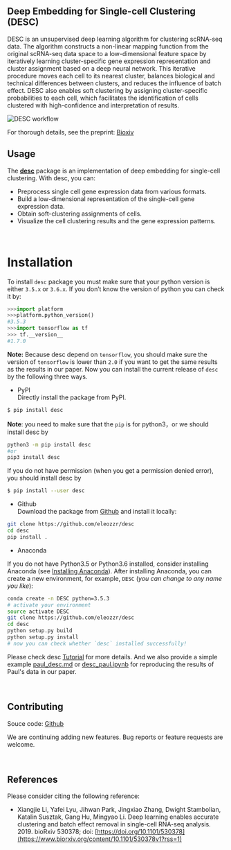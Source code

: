 
## Deep Embedding for Single-cell Clustering (DESC)

DESC is an unsupervised deep learning algorithm for clustering scRNA-seq data. The algorithm constructs a non-linear mapping function from the original scRNA-seq data space to a low-dimensional feature space by iteratively learning cluster-specific gene expression representation and cluster assignment based on a deep neural network. This iterative procedure moves each cell to its nearest cluster, balances biological and technical differences between clusters, and reduces the influence of batch effect. DESC also enables soft clustering by assigning cluster-specific probabilities to each cell, which facilitates the identification of cells clustered with high-confidence and interpretation of results. 

![DESC workflow](doc/assets/images/desc_workflow.png)

For thorough details, see the preprint: [Bioxiv](https://www.biorxiv.org/content/10.1101/530378v1?rss=1)
<br>


## Usage

The [**desc**](https://github.com/eleozzr/desc) package is an implementation of deep embedding for single-cell clustering. With desc, you can:

- Preprocess single cell gene expression data from various formats.
- Build a low-dimensional representation of the single-cell gene expression data.
- Obtain soft-clustering assignments of cells.
- Visualize the cell clustering results and  the  gene expression patterns.

<br>

# Installation

To install  `desc` package you must make sure that your python version is either  `3.5.x` or `3.6.x`. If you don’t know the version of python you can check it by:
```python
>>>import platform
>>>platform.python_version()
#3.5.3
>>>import tensorflow as tf
>>> tf.__version__
#1.7.0
```
**Note:** Because desc depend on `tensorflow`, you should make sure the version of `tensorflow` is lower than `2.0` if you want to get the same results as the results in our paper.
Now you can install the current release of `desc` by the following three ways.

* PyPI  
Directly install the package from PyPI.

```bash
$ pip install desc
```
**Note**: you need to make sure that the `pip` is for python3，or we should install desc by
```bash 
python3 -m pip install desc 
#or
pip3 install desc
```

If you do not have permission (when you get a permission denied error), you should install desc by 

```bash
$ pip install --user desc
```

* Github  
Download the package from [Github](https://github.com/eleozzr/desc) and install it locally:

```bash
git clone https://github.com/eleozzr/desc
cd desc
pip install .
```

* Anaconda

If you do not have  Python3.5 or Python3.6 installed, consider installing Anaconda  (see [Installing Anaconda](https://docs.anaconda.com/anaconda/install/)). After installing Anaconda, you can create a new environment, for example, `DESC` (*you can change to any name you like*):

```bash
conda create -n DESC python=3.5.3
# activate your environment 
source activate DESC 
git clone https://github.com/eleozzr/desc
cd desc
python setup.py build
python setup.py install
# now you can check whether `desc` installed successfully!
```

Please check desc [Tutorial](https://eleozzr.github.io/desc/tutorial.html) for more details. And we also provide a simple example [paul\_desc.md](./paul_desc.md) or [desc\_paul.ipynb](./desc_paul.ipynb) for reproducing the results of Paul's data in our paper.


<br>

## Contributing

Souce code: [Github](https://github.com/eleozzr/desc)  

We are continuing adding new features. Bug reports or feature requests are welcome.

<br>


## References

Please consider citing the following reference:

- Xiangjie Li, Yafei Lyu, Jihwan Park, Jingxiao Zhang, Dwight Stambolian, Katalin Susztak, Gang Hu, Mingyao Li. Deep learning enables accurate clustering and batch effect removal in single-cell RNA-seq analysis. 2019. bioRxiv 530378; doi: [https://doi.org/10.1101/530378](https://www.biorxiv.org/content/10.1101/530378v1?rss=1)
<br>
